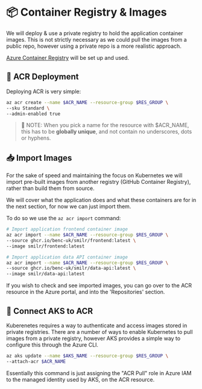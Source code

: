 # 📦 Container Registry & Images

We will deploy & use a private registry to hold the application container images. This is not strictly necessary as we could pull the images from a public repo, however using a private repo is a more realistic approach.

[Azure Container Registry](https://docs.microsoft.com/en-us/azure/container-registry/) will be set up and used.

## 🚀 ACR Deployment

Deploying ACR is very simple:

```bash
az acr create --name $ACR_NAME --resource-group $RES_GROUP \
--sku Standard \
--admin-enabled true
```

> 📝 NOTE: When you pick a name for the resource with $ACR_NAME, this has to be **globally unique**, and not contain no underscores, dots or hyphens.

## 📥 Import Images

For the sake of speed and maintaining the focus on Kubernetes we will import pre-built images from another registry (GitHub Container Registry), rather than build them from source.

We will cover what the application does and what these containers are for in the next section, for now we can just import them.

To do so we use the `az acr import` command:

```bash
# Import application frontend container image
az acr import --name $ACR_NAME --resource-group $RES_GROUP \
--source ghcr.io/benc-uk/smilr/frontend:latest \
--image smilr/frontend:latest

# Import application data API container image
az acr import --name $ACR_NAME --resource-group $RES_GROUP \
--source ghcr.io/benc-uk/smilr/data-api:latest \
--image smilr/data-api:latest
```

If you wish to check and see imported images, you can go over to the ACR resource in the Azure portal, and into the 'Repositories' section.

## 🔌 Connect AKS to ACR

Kuberenetes requires a way to authenticate and access images stored in private registries. There are a number of ways to enable Kubernetes to pull images from a private registry, however AKS provides a simple way to configure this through the Azure CLI.

```bash
az aks update --name $AKS_NAME --resource-group $RES_GROUP \
--attach-acr $ACR_NAME
```

Essentially this command is just assigning the "ACR Pull" role in Azure IAM to the managed identity used by AKS, on the ACR resource. 